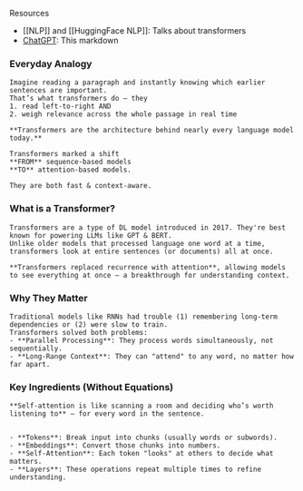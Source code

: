 
Resources
- [[NLP]] and [[HuggingFace NLP]]: Talks about transformers
- [ChatGPT](https://chatgpt.com/share/681792c6-48c0-8000-b324-765516a6ce87): This markdown

### Everyday Analogy
```ad-sam
Imagine reading a paragraph and instantly knowing which earlier sentences are important. 
That’s what transformers do — they 
1. read left-to-right AND
2. weigh relevance across the whole passage in real time
```

```ad-sam
**Transformers are the architecture behind nearly every language model today.**

Transformers marked a shift 
**FROM** sequence-based models 
**TO** attention-based models. 

They are both fast & context-aware.
```

### What is a Transformer?
```ad-sam
Transformers are a type of DL model introduced in 2017. They're best known for powering LLMs like GPT & BERT. 
Unlike older models that processed language one word at a time, transformers look at entire sentences (or documents) all at once.

**Transformers replaced recurrence with attention**, allowing models to see everything at once — a breakthrough for understanding context.
```

### Why They Matter
```ad-sam
Traditional models like RNNs had trouble (1) remembering long-term dependencies or (2) were slow to train. 
Transformers solved both problems:
- **Parallel Processing**: They process words simultaneously, not sequentially.
- **Long-Range Context**: They can "attend" to any word, no matter how far apart.
```

### Key Ingredients (Without Equations)
```ad-sam
**Self-attention is like scanning a room and deciding who’s worth listening to** — for every word in the sentence.


- **Tokens**: Break input into chunks (usually words or subwords).
- **Embeddings**: Convert those chunks into numbers.
- **Self-Attention**: Each token "looks" at others to decide what matters.
- **Layers**: These operations repeat multiple times to refine understanding.

```
